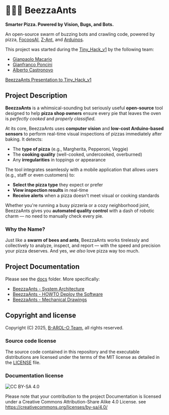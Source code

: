 # 🐝🐜🍕 BeezzaAnts

**Smarter Pizza. Powered by Vision, Bugs, and Bots.**

An open-source swarm of buzzing bots and crawling code, powered by pizza, [FocoosAI](https://focoos.ai/), [Z-Ant](https://zantfoundation.github.io/Website/), and [Arduinos](https://www.arduino.cc/).

This project was started during the [Tiny_Hack_v1](https://luma.com/59rubmuv) by the following team:

- [Gianpaolo Macario](https://github.com/gmacario)
- [Gianfranco Poncini](https://github.com/Muwattalli)
- [Alberto Castronovo](https://github.com/albertocastronovo)

<!-- For the detailed rules of the Tiny_Hack_v1 Hackathon please read [here](README.md). -->

[BeezzaAnts Presentation to Tiny_Hack_v1](slides/beezzaants_presentation.pdf)

## Project Description

**BeezzaAnts** is a whimsical-sounding but seriously useful **open-source** tool designed to help **pizza shop owners** ensure every pie that leaves the oven is _perfectly cooked_ and _properly classified_.

At its core, BeezzaAnts uses **computer vision** and **low-cost Arduino-based sensors** to perform real-time visual inspections of pizzas immediately after baking. It detects:

- The **type of pizza** (e.g., Margherita, Pepperoni, Veggie)
- The **cooking quality** (well-cooked, undercooked, overburned)
- Any **irregularities** in toppings or appearance

The tool integrates seamlessly with a mobile application that allows users (e.g., staff or even customers) to:

- **Select the pizza type** they expect or prefer
- **View inspection results** in real-time
- **Receive alerts** when a pizza doesn't meet visual or cooking standards

Whether you're running a busy pizzeria or a cozy neighborhood joint, BeezzaAnts gives you **automated quality control** with a dash of robotic charm — no need to manually check every pie.

### Why the Name?

Just like a **swarm of bees and ants**, BeezzaAnts works tirelessly and collectively to analyze, inspect, and report — with the speed and precision your pizza deserves. And yes, _we also_ love pizza way too much.

## Project Documentation

Please see the [docs](docs/) folder. More specifically:

- [BeezzaAnts - System Architecture](docs/beezzaants-system-architecture.md)
- [BeezzaAnts - HOWTO Deploy the Software](docs/beezzaants-system-architecture.md)
- [BeezzaAnts - Mechanical Drawings](docs/beezzaants-mechanical-drawings.md)

## Copyright and license

Copyright (C) 2025, [B-AROL-O Team](https://github.com/B-AROL-O), all rights reserved.

### Source code license

The source code contained in this repository and the executable distributions are licensed under the terms of the MIT license as detailed in the [LICENSE](LICENSE) file.

### Documentation license

![CC BY-SA 4.0](https://i.creativecommons.org/l/by-sa/4.0/88x31.png)

Please note that your contribution to the project Documentation is licensed under a Creative Commons Attribution-Share Alike 4.0 License. see <https://creativecommons.org/licenses/by-sa/4.0/>

<!-- EOF -->
